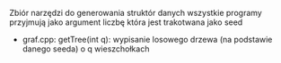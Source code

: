 Zbiór narzędzi do generowania struktór danych
wszystkie programy przyjmują jako argument liczbę która jest trakotwana jako seed
- graf.cpp: getTree(int q): wypisanie losowego drzewa (na podstawie danego seeda) o q wieszchołkach